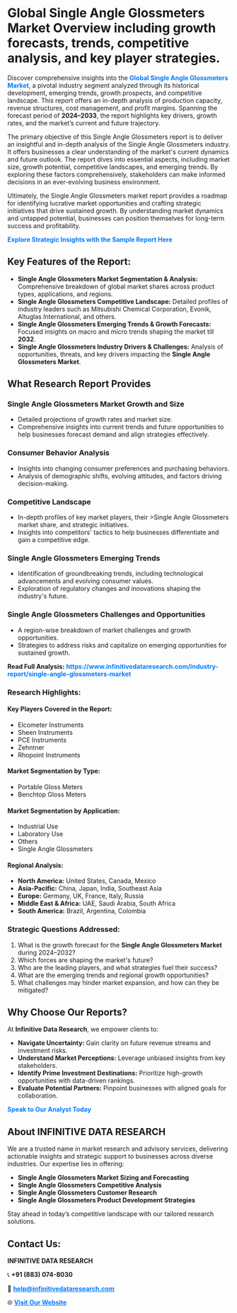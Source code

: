 <h1>Global Single Angle Glossmeters Market Overview including growth forecasts, trends, competitive analysis, and key player strategies.</h1>
<p>
Discover comprehensive insights into the 
<a href="https://www.infinitivedataresearch.com/industry-report/single-angle-glossmeters-market" rel="dofollow" style="color: #007BFF; text-decoration: none;"><strong>Global Single Angle Glossmeters Market</strong></a>, a pivotal industry segment analyzed through its historical development, emerging trends, growth prospects, and competitive landscape. This report offers an in-depth analysis of production capacity, revenue structures, cost management, and profit margins. Spanning the forecast period of <strong>2024–2033</strong>, the report highlights key drivers, growth rates, and the market’s current and future trajectory.
</p>
<p>
The primary objective of this Single Angle Glossmeters report is to deliver an insightful and in-depth analysis of the Single Angle Glossmeters industry. It offers businesses a clear understanding of the market's current dynamics and future outlook. The report dives into essential aspects, including market size, growth potential, competitive landscapes, and emerging trends. By exploring these factors comprehensively, stakeholders can make informed decisions in an ever-evolving business environment.
</p>
<p>
Ultimately, the Single Angle Glossmeters market report provides a roadmap for identifying lucrative market opportunities and crafting strategic initiatives that drive sustained growth. By understanding market dynamics and untapped potential, businesses can position themselves for long-term success and profitability.
</p>
<p>
<a href="https://www.infinitivedataresearch.com/request-sample/reportId=112660" style="color: #007BFF; text-decoration: none;"><strong>Explore Strategic Insights with the Sample Report Here</strong></a>
</p>

<h2>Key Features of the Report:</h2>
<ul>
<li><strong>Single Angle Glossmeters Market Segmentation & Analysis:</strong> Comprehensive breakdown of global market shares across product types, applications, and regions.</li>
<li><strong>Single Angle Glossmeters Competitive Landscape:</strong> Detailed profiles of industry leaders such as Mitsubishi Chemical Corporation, Evonik, Altuglas International, and others.</li>
<li><strong>Single Angle Glossmeters Emerging Trends & Growth Forecasts:</strong> Focused insights on macro and micro trends shaping the market till <strong>2032</strong>.</li>
<li><strong>Single Angle Glossmeters Industry Drivers & Challenges:</strong> Analysis of opportunities, threats, and key drivers impacting the <strong>Single Angle Glossmeters Market</strong>.</li>
</ul>

<h2>What Research Report Provides</h2>
<h3>Single Angle Glossmeters Market Growth and Size</h3>
<ul>
<li>Detailed projections of growth rates and market size.</li>
<li>Comprehensive insights into current trends and future opportunities to help businesses forecast demand and align strategies effectively.</li>
</ul>

<h3>Consumer Behavior Analysis</h3>
<ul>
<li>Insights into changing consumer preferences and purchasing behaviors.</li>
<li>Analysis of demographic shifts, evolving attitudes, and factors driving decision-making.</li>
</ul>

<h3>Competitive Landscape</h3>
<ul>
<li>In-depth profiles of key market players, their >Single Angle Glossmeters market share, and strategic initiatives.</li>
<li>Insights into competitors' tactics to help businesses differentiate and gain a competitive edge.</li>
</ul>

<h3>Single Angle Glossmeters Emerging Trends</h3>
<ul>
<li>Identification of groundbreaking trends, including technological advancements and evolving consumer values.</li>
<li>Exploration of regulatory changes and innovations shaping the industry's future.</li>
</ul>

<h3>Single Angle Glossmeters Challenges and Opportunities</h3>
<ul>
<li>A region-wise breakdown of market challenges and growth opportunities.</li>
<li>Strategies to address risks and capitalize on emerging opportunities for sustained growth.</li>
</ul>
<p><strong>Read Full Analysis:</strong> <a href="https://www.infinitivedataresearch.com/industry-report/single-angle-glossmeters-market" rel="dofollow" style="color: #007BFF; text-decoration: none;"><strong>https://www.infinitivedataresearch.com/industry-report/single-angle-glossmeters-market</strong></a></p>
<h3>Research Highlights:</h3>
<h4>Key Players Covered in the Report:</h4>
<ul><li>Elcometer Instruments</li><li>Sheen Instruments</li><li>PCE Instruments</li><li>Zehntner</li><li>Rhopoint Instruments</li></ul>
<h4>Market Segmentation by Type:</h4>
<ul><li>Portable Gloss Meters</li><li>Benchtop Gloss Meters</li></ul>
<h4>Market Segmentation by Application:</h4>
<ul><li>Industrial Use</li><li>Laboratory Use</li><li>Others</li><li>Single Angle Glossmeters</li></ul>

<h4>Regional Analysis:</h4>
<ul>
<li><strong>North America:</strong> United States, Canada, Mexico</li>
<li><strong>Asia-Pacific:</strong> China, Japan, India, Southeast Asia</li>
<li><strong>Europe:</strong> Germany, UK, France, Italy, Russia</li>
<li><strong>Middle East & Africa:</strong> UAE, Saudi Arabia, South Africa</li>
<li><strong>South America:</strong> Brazil, Argentina, Colombia</li>
</ul>

<h3>Strategic Questions Addressed:</h3>
<ol>
<li>What is the growth forecast for the <strong>Single Angle Glossmeters Market</strong> during 2024–2032?</li>
<li>Which forces are shaping the market's future?</li>
<li>Who are the leading players, and what strategies fuel their success?</li>
<li>What are the emerging trends and regional growth opportunities?</li>
<li>What challenges may hinder market expansion, and how can they be mitigated?</li>
</ol>

<h2>Why Choose Our Reports?</h2>
<p>At <strong>Infinitive Data Research</strong>, we empower clients to:</p>
<ul>
<li><strong>Navigate Uncertainty:</strong> Gain clarity on future revenue streams and investment risks.</li>
<li><strong>Understand Market Perceptions:</strong> Leverage unbiased insights from key stakeholders.</li>
<li><strong>Identify Prime Investment Destinations:</strong> Prioritize high-growth opportunities with data-driven rankings.</li>
<li><strong>Evaluate Potential Partners:</strong> Pinpoint businesses with aligned goals for collaboration.</li>
</ul>
<p><a href="https://www.infinitivedataresearch.com/industry-report/single-angle-glossmeters-market" rel="dofollow" style="color: #007BFF; text-decoration: none;"><strong>Speak to Our Analyst Today</strong></a></p>

<h2>About INFINITIVE DATA RESEARCH</h2>
<p>We are a trusted name in market research and advisory services, delivering actionable insights and strategic support to businesses across diverse industries. Our expertise lies in offering:</p>
<ul>
<li><strong>Single Angle Glossmeters Market Sizing and Forecasting</strong></li>
<li><strong>Single Angle Glossmeters Competitive Analysis</strong></li>
<li><strong>Single Angle Glossmeters Customer Research</strong></li>
<li><strong>Single Angle Glossmeters Product Development Strategies</strong></li>
</ul>
<p>Stay ahead in today’s competitive landscape with our tailored research solutions.</p>

<h2>Contact Us:</h2>
<p><strong>INFINITIVE DATA RESEARCH</strong></p>
<p>📞 <strong>+91 (883) 074-8030</strong></p>
<p>📧 <strong><a href="mailto:help@infinitivedataresearch.com" style="color: #007BFF;">help@infinitivedataresearch.com</a></strong></p>
<p>🌐 <strong><a href="https://www.infinitivedataresearch.com" rel="dofollow" style="color: #007BFF;">Visit Our Website</a></strong></p>